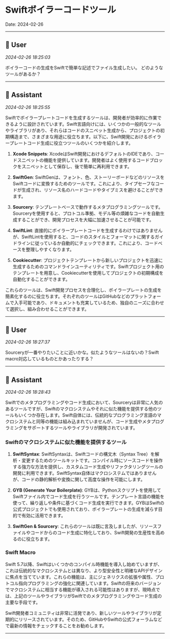 # Swiftボイラーコードツール

Date: 2024-02-26

---

## 👤 User
*2024-02-26 18:25:03*

ボイラーコードの生成をSwiftで簡単な記述でファイル生成したい。
どのようなツールがあるか？

---

## 🤖 Assistant
*2024-02-26 18:25:55*

Swiftでボイラープレートコードを生成するツールは、開発者が効率的に作業できるように設計されています。Swift言語向けには、いくつかの一般的なツールやライブラリがあり、それらはコードのスニペット生成から、プロジェクトの初期構造まで、さまざまな用途に役立ちます。以下に、Swift開発におけるボイラープレートコード生成に役立つツールのいくつかを紹介します。

1. **Xcode Snippets**: XcodeはSwift開発におけるデフォルトのIDEであり、コードスニペットの機能を提供しています。開発者はよく使用するコードブロックをスニペットとして保存し、後で簡単に再利用できます。

2. **SwiftGen**: SwiftGenは、フォント、色、ストーリーボードなどのリソースをSwiftコードに変換するためのツールです。これにより、タイプセーフなコードが生成され、リソース名のハードコードやタイプミスを避けることができます。

3. **Sourcery**: テンプレートベースで動作するメタプログラミングツールです。Sourceryを使用すると、プロトコル準拠、モデル等の煩雑なコードを自動生成することができ、開発プロセスを大幅に加速させることが可能です。

4. **SwiftLint**: 直接的にボイラープレートコードを生成するわけではありませんが、SwiftLintを使用すると、コードのスタイルとフォーマットに関するガイドラインに従っているか自動的にチェックできます。これにより、コードベースを整理しやすくなります。

5. **Cookiecutter**: プロジェクトテンプレートから新しいプロジェクトを迅速に生成するためのコマンドラインユーティリティです。Swiftプロジェクト用のテンプレートを用意し、Cookiecutterを使用してプロジェクトの初期構成を自動化することができます。

これらのツールは、Swift開発プロセスを合理化し、ボイラープレートの生成を簡素化するのに役立ちます。それぞれのツールはGitHubなどのプラットフォームで入手可能であり、ドキュメントも充実しているため、独自のニーズに合わせて選択し、組み合わせることができます。

---

## 👤 User
*2024-02-26 18:27:37*

Sourceryが一番やりたいことに近いかな。似たようなツールはないの？Swift macro対応しているものとかあったりする？

---

## 🤖 Assistant
*2024-02-26 18:28:43*

Swiftでのメタプログラミングやコード生成において、Sourceryは非常に人気のあるツールですが、Swiftのマクロシステムやそれに似た機能を提供する他のツールもいくつか存在します。Swift自体には、伝統的なプログラミング言語のマクロシステムと同等の機能は組み込まれていませんが、コード生成やメタプログラミングをサポートするツールやライブラリが開発されています。

### Swiftのマクロシステムに似た機能を提供するツール

1. **SwiftSyntax**: SwiftSyntaxは、Swiftコードの構文木（Syntax Tree）を解析・変更するためのツールキットです。コンパイル時にソースコードを操作する強力な方法を提供し、カスタムコード生成やリファクタリングツールの開発に利用できます。SwiftSyntax自体はマクロシステムではありませんが、コードの静的解析や変換に関して高度な操作を可能にします。

2. **GYB (Generate Your Boilerplate)**: GYBは、Pythonスクリプトを使用してSwiftファイル内でコード生成を行うツールです。テンプレート言語の機能を使って、繰り返しや条件に基づくコード生成を実行できます。GYBはSwiftの公式プロジェクトでも使用されており、ボイラープレートの生成を減らす目的で有効に活用できます。

3. **SwiftGen & Sourcery**: これらのツールは既に言及しましたが、リソースファイルやコードからのコード生成に特化しており、Swift開発の生産性を高めるのに役立ちます。

### Swift Macro

Swift 5.7以降、Swiftはいくつかのコンパイル時機能を導入し始めていますが、これは伝統的なマクロシステムとは異なり、より型安全性と明確なAPIデザインに焦点を当てています。これらの機能は、主にジェネリクスの拡張や属性、プロトコル指向プログラミングの強化に関連しています。Swiftの将来のバージョンでマクロシステムに相当する機能が導入される可能性はありますが、現時点では、上記のツールやライブラリがSwiftでのメタプログラミングやコード生成の主要な手段です。

Swift開発者コミュニティは非常に活発であり、新しいツールやライブラリが定期的にリリースされています。そのため、GitHubやSwiftの公式フォーラムなどで最新の情報をチェックすることをお勧めします。

---
